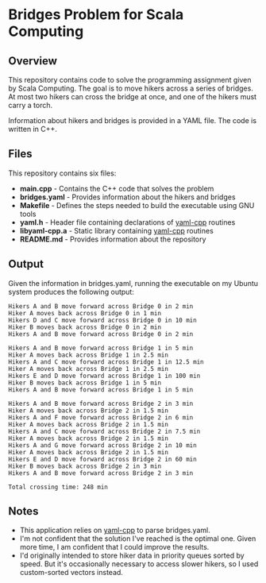 # Bridges Problem for Scala Computing

## Overview

This repository contains code to solve the programming assignment given by Scala Computing. The goal is to move hikers across a series of bridges. At most two hikers can cross the bridge at once, and one of the hikers must carry a torch. 

Information about hikers and bridges is provided in a YAML file. The code is written in C++.

## Files

This repository contains six files:
- **main.cpp** - Contains the C++ code that solves the problem
- **bridges.yaml** - Provides information about the hikers and bridges
- **Makefile** - Defines the steps needed to build the executable using GNU tools
- **yaml.h** - Header file containing declarations of [yaml-cpp](https://github.com/jbeder/yaml-cpp) routines
- **libyaml-cpp.a** - Static library containing [yaml-cpp](https://github.com/jbeder/yaml-cpp) routines
- **README.md** - Provides information about the repository

## Output

Given the information in bridges.yaml, running the executable on my Ubuntu system produces the following output:

    Hikers A and B move forward across Bridge 0 in 2 min
    Hiker A moves back across Bridge 0 in 1 min
    Hikers D and C move forward across Bridge 0 in 10 min
    Hiker B moves back across Bridge 0 in 2 min
    Hikers A and B move forward across Bridge 0 in 2 min

    Hikers A and B move forward across Bridge 1 in 5 min
    Hiker A moves back across Bridge 1 in 2.5 min
    Hikers A and C move forward across Bridge 1 in 12.5 min
    Hiker A moves back across Bridge 1 in 2.5 min
    Hikers E and D move forward across Bridge 1 in 100 min
    Hiker B moves back across Bridge 1 in 5 min
    Hikers A and B move forward across Bridge 1 in 5 min

    Hikers A and B move forward across Bridge 2 in 3 min
    Hiker A moves back across Bridge 2 in 1.5 min
    Hikers A and F move forward across Bridge 2 in 6 min
    Hiker A moves back across Bridge 2 in 1.5 min
    Hikers A and C move forward across Bridge 2 in 7.5 min
    Hiker A moves back across Bridge 2 in 1.5 min
    Hikers A and G move forward across Bridge 2 in 10 min
    Hiker A moves back across Bridge 2 in 1.5 min
    Hikers E and D move forward across Bridge 2 in 60 min
    Hiker B moves back across Bridge 2 in 3 min
    Hikers A and B move forward across Bridge 2 in 3 min
    
    Total crossing time: 248 min
    
## Notes

- This application relies on [yaml-cpp](https://github.com/jbeder/yaml-cpp) to parse bridges.yaml.
- I'm not confident that the solution I've reached is the optimal one. Given more time, I am confident that I could improve the results.
- I'd originally intended to store hiker data in priority queues sorted by speed. But it's occasionally necessary to access slower hikers, so I used custom-sorted vectors instead.

